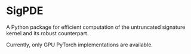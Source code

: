 # SigPDE
A Python package for efficient computation of the untruncated signature kernel and its robust counterpart.

Currently, only GPU PyTorch implementations are available.
